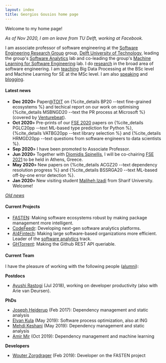 ```yaml
---
layout: index
title: Georgios Gousios home page
---
```


Welcome to my home page!

_As of Nov 2020, I am on leave from TU Delft, working at Facebook._

I am associate professor of software engineering at the [Software Engineering
Research Group](http://se.ewi.tudelft.nl) group, 
[Delft University of Technology](http://www.tudelft.nl), 
leading the group's 
[Software Analytics](https://se.ewi.tudelft.nl/research-lines/software-analytics/) 
lab and co-leading the group's
[Machine Learning for Software Engineering](https://se.ewi.tudelft.nl/research-lines/ml4se/)
lab. I do [research](research.html) in the broad area of software
engineering. I am [teaching](teaching.html) Big Data Processing
at the BSc level and Machine Learning for SE at the MSc level.
I am also [speaking](talks.html) and [blogging](/blog/).

#### Latest news

* **Dec 2020**&raquo; Paper@[TOIT](https://dl.acm.org/journal/toit) on 
{%cite_details BP20 --text fine-grained ecosystems %} and techical report on
our work on optimising {%cite_details MSBNGD20 --text the PR process at Microsoft %} 
(covered by [Venturebeat](https://venturebeat.com/2020/12/03/microsofts-nudge-service-leverages-ai-to-speed-up-completion-of-pull-requests/)).
* **Oct 2020**&raquo; Pre-prints of our [FSE 2020]() papers on 
{%cite_details PGLC20pp --text ML-based type prediction for Python %},
{%cite_details VATBG20pp --text library selection %} and
{%cite_details HRMGD20pp --text questions from software engineers to data scientists %}.
* **Sep 2020**&raquo; I have been promoted to Associate Professor.
* **Jun 2020**&raquo; Together with [Diomidis Spinellis](https://www.spinellis.gr/index.html.var), 
I will be co-chairing [FSE 2021](https://2021.esec-fse.org) to be held in Athens, Greece.
* **May 2020**&raquo; New papers on {%cite_details ACGZ20 --text dependency resolution progress %} and {%cite_details BSSRGA20 --text ML-based off-by-one error detection %}.
* **Jan 2020**&raquo; New visiting student [Maliheh Izadi](http://ce.sharif.edu/~malizadi/) from Sharif University. Welcome!

_[Old news](oldnews.html)_

#### Current Projects

* [FASTEN](http://fasten-project.eu): Making software ecosystems robust by
  making package management more intelligent.
* [CodeFeedr](http://codefeedr.github.io): Developing next-gen software analytics platforms.
* [AI4Fintech](https://se.ewi.tudelft.nl/ai4fintech/index.html): Making
  large software-based organizations more efficient. Leader of the
  [software analytics](https://se.ewi.tudelft.nl/ai4fintech/tracks/01_software_analytics.html) track.
* [GHTorrent](http://ghtorrent.org): Making the Github REST API queriable.

#### Current Team

I have the pleasure of working with the following people ([alumni](team.html)):

**Postdocs**

* [Ayushi Rastogi](https://ayushirastogi.github.io) (Jul 2018), working on developer productivity (also with Arie van Deursen).

**PhDs**

* [Joseph Hejderup](https://nl.linkedin.com/in/josephhejderup) (Feb 2017): Dependency management and static analysis
* [Elvan Kula](https://www.linkedin.com/in/elvan-kula/) (May 2019): Software process optimization, also at ING
* [Mehdi Keshani](https://ashkboos.github.io/MyWebsite/) (May 2019): Dependency management and static analysis
* [Amir Mir](https://www.linkedin.com/in/mir93/) (Oct 2019): Dependency management and machine learning

**Developers**

* [Wouter Zorgdrager](https://www.linkedin.com/in/wouter-zorgdrager-a4746512a/?originalSubdomain=nl) (Feb 2019): Developer on the FASTEN project
